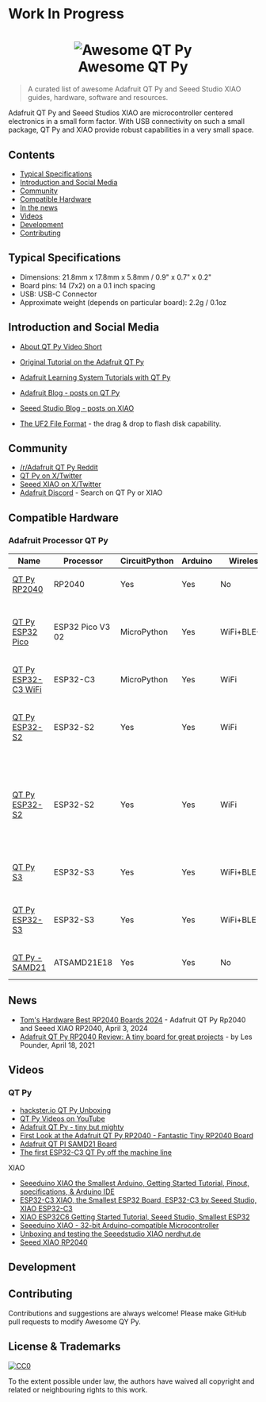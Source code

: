 # Work In Progress

<h1 align="center">
  <img src="https://github.com/adafruit/awesome-qt-py/blob/main/assets/qt-py2.gif" alt="Awesome QT Py"><br>Awesome QT Py
</h1>

> A curated list of awesome Adafruit QT Py and Seeed Studio XIAO guides, hardware, software and resources.

Adafruit QT Py and Seeed Studios XIAO are microcontroller centered electronics in a small form factor. With USB connectivity on such a small package, QT Py and XIAO provide robust capabilities in a very small space.

## Contents

- [Typical Specifications](#typical-specifications)
- [Introduction and Social Media](#introduction-and-social-media)
- [Community](#community)
- [Compatible Hardware](#compatible-hardware)
- [In the news](#news)
- [Videos](#videos)
- [Development](#development)
- [Contributing](#contributing)

## Typical Specifications

- Dimensions: 21.8mm x 17.8mm x 5.8mm / 0.9" x 0.7" x 0.2"
- Board pins: 14 (7x2) on a 0.1 inch spacing
- USB: USB-C Connector
- Approximate weight (depends on particular board): 2.2g / 0.1oz

## Introduction and Social Media
- [About QT Py Video Short](https://www.youtube.com/shorts/0Qssr6B6MrU)
- [Original Tutorial on the Adafruit QT Py](https://learn.adafruit.com/adafruit-qt-py)


- [Adafruit Learning System Tutorials with QT Py](https://learn.adafruit.com/search?q=QT%20py)
- [Adafruit Blog - posts on QT Py](https://blog.adafruit.com/?s=qt+py)
- [Seeed Studio Blog - posts on XIAO](https://www.seeedstudio.com/blog/?s=xiao)
- [The UF2 File Format](https://github.com/microsoft/uf2) - the drag & drop to flash disk capability.

## Community

- [/r/Adafruit QT Py Reddit](https://www.reddit.com/r/adafruit/search/?q=qt+py) 
- [QT Py on X/Twitter](https://twitter.com/search?q=qt%20py&src=typed_query)
- [Seeed XIAO on X/Twitter](https://twitter.com/search?q=seeed%20xiao&src=typed_query&f=top)
- [Adafruit Discord](https://adafru.it/discord) - Search on QT Py or XIAO

## Compatible Hardware

### Adafruit Processor QT Py

| Name | Processor | CircuitPython | Arduino | Wireless | Features |
|--------------------|------------------|---|---|---|---------------------------------|
| [QT Py RP2040](https://www.adafruit.com/product/4900) | RP2040 | Yes | Yes | No | Stemma QT I2C Port |
| [QT Py ESP32 Pico](https://www.adafruit.com/product/5395) | ESP32 Pico V3 02 | MicroPython | Yes | WiFi+BLE+BT | 8MB Flash, 2MB PSRAM, Stemma QT Port |
| [QT Py ESP32-C3 WiFi](https://www.adafruit.com/product/5405) | ESP32-C3 | MicroPython | Yes | WiFi | Stemma QT I2C Port |
| [QT Py ESP32-S2](https://www.adafruit.com/product/5325) | ESP32-S2 | Yes | Yes | WiFi | 4MB Flash, 2MB PSRAM, Stemma QT I2C |
| [QT Py ESP32-S2](https://www.adafruit.com/product/5348) | ESP32-S2 | Yes | Yes | WiFi | 4MB Flash, 2MB PSRAM, Stemma QT I2C, uFL antenna connector |
| [QT Py S3](https://www.adafruit.com/product/5700) | ESP32-S3 | Yes | Yes | WiFi+BLE | 2MB PSRAM, Stemma QT Port
| [QT Py ESP32-S3](https://www.adafruit.com/product/5426) | ESP32-S3 | Yes | Yes | WiFi+BLE | 8MB Flash, NO PSRAM, Stemma QT |
| [QT Py - SAMD21](https://www.adafruit.com/product/4600) | ATSAMD21E18 | Yes | Yes | No | Stemma QT I2C Port |

## News
- [Tom's Hardware Best RP2040 Boards 2024](https://www.tomshardware.com/best-picks/best-rp2040-boards) - Adafruit QT Py Rp2040 and Seeed XIAO RP2040, April 3, 2024
- [Adafruit QT Py RP2040 Review: A tiny board for great projects](https://www.tomshardware.com/reviews/adafruit-qt-py-rp2040-review) - by Les Pounder, April 18, 2021

## Videos

### QT Py

- [hackster.io QT Py Unboxing](https://www.hackster.io/videos/769)
- [QT Py Videos on YouTube](https://www.youtube.com/results?search_query=qt+py)
- [Adafruit QT Py - tiny but mighty](https://www.youtube.com/watch?v=dAYrv1azfT4)
- [First Look at the Adafruit QT Py RP2040 - Fantastic Tiny RP2040 Board](https://www.youtube.com/watch?v=qfbPyu_1L18)
- [Adafruit QT PI SAMD21 Board](https://www.youtube.com/watch?v=qwKIxXVd0lc)
- [The first ESP32-C3 QT Py off the machine line](https://www.youtube.com/watch?v=whaBOyJfLSM)

XIAO

- [Seeeduino XIAO the Smallest Arduino, Getting Started Tutorial, Pinout, specifications, & Arduino IDE](https://www.youtube.com/watch?v=t1XsDqZjuQo)
- [ESP32-C3 XIAO, the Smallest ESP32 Board, ESP32-C3 by Seeed Studio, XIAO ESP32-C3](https://www.youtube.com/watch?v=P215DJxGjQs)
- [XIAO ESP32C6 Getting Started Tutorial, Seeed Studio, Smallest ESP32](https://www.youtube.com/watch?v=LnFYCHeL84w)
- [Seeeduino XIAO - 32-bit Arduino-compatible Microcontroller](https://www.youtube.com/watch?v=pTwEnckaPYY)
- [Unboxing and testing the Seeedstudio XIAO nerdhut.de](https://www.youtube.com/watch?v=oqDOyln_4dE)
- [Seeed XIAO RP2040](https://www.youtube.com/watch?v=u61mOIfGdR8)

## Development


## Contributing

Contributions and suggestions are always welcome! Please make GitHub pull requests to modify Awesome QY Py.

## License & Trademarks

[![CC0](http://mirrors.creativecommons.org/presskit/buttons/88x31/svg/cc-zero.svg)](https://creativecommons.org/publicdomain/zero/1.0/)

To the extent possible under law, the authors have waived all copyright and related or neighbouring rights to this work.

